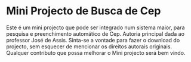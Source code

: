 # Mini Projecto de Busca de Cep
Este é um mini projecto que pode ser integrado num sistema maior, para pesquisa e preenchimento automático de Cep. Autoria principal dada ao professor José de Assis.
Sinta-se a vontade para fazer o download do projecto, sem esquecer de mencionar os direitos autorais originais.
Qualquer contributo que possa melhorar o Mini projecto será bem vindo.
